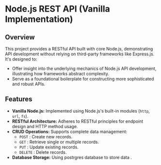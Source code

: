 # Node.js REST API (Vanilla Implementation)

## Overview

This project provides a RESTful API built with core Node.js, demonstrating API development without relying on third-party frameworks like Express.js. It's designed to:

* Offer insight into the underlying mechanics of Node.js API development, illustrating how frameworks abstract complexity.
* Serve as a foundational boilerplate for constructing more sophisticated and robust APIs.


## Features

* **Vanilla Node.js:** Implemented using Node.js's built-in modules (`http`, `url`, `fs`).
* **RESTful Architecture:** Adheres to RESTful principles for endpoint design and HTTP method usage.
* **CRUD Operations:** Supports complete data management:
    * `POST`    : Create new records.
    * `GET`     : Retrieve single or multiple records.
    * `PUT`     : Update existing records.
    * `DELETE`  : Delete records.
* **Database Storage:** Using postrgres database to store data .
